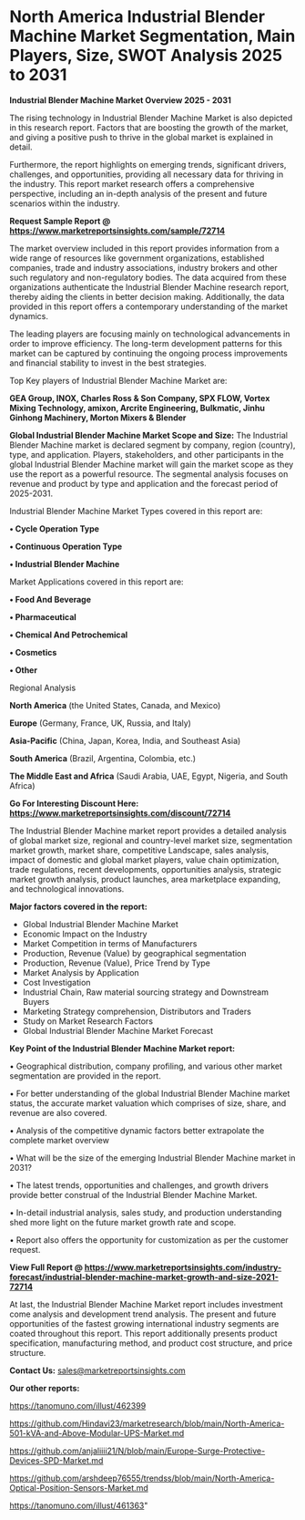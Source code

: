 # North America Industrial Blender Machine Market Segmentation, Main Players, Size, SWOT Analysis 2025 to 2031

<Strong> Industrial Blender Machine Market Overview 2025 - 2031</strong>

The rising technology in Industrial Blender Machine Market is also depicted in this research report. Factors that are boosting the growth of the market, and giving a positive push to thrive in the global market is explained in detail.

Furthermore, the report highlights on emerging trends, significant drivers, challenges, and opportunities, providing all necessary data for thriving in the industry. This report market research offers a comprehensive perspective, including an in-depth analysis of the present and future scenarios within the industry.

<strong>Request Sample Report @ <a href=https://www.marketreportsinsights.com/sample/72714>https://www.marketreportsinsights.com/sample/72714</a></strong>

The market overview included in this report provides information from a wide range of resources like government organizations, established companies, trade and industry associations, industry brokers and other such regulatory and non-regulatory bodies. The data acquired from these organizations authenticate the Industrial Blender Machine research report, thereby aiding the clients in better decision making. Additionally, the data provided in this report offers a contemporary understanding of the market dynamics.

The leading players are focusing mainly on technological advancements in order to improve efficiency. The long-term development patterns for this market can be captured by continuing the ongoing process improvements and financial stability to invest in the best strategies.

Top Key players of Industrial Blender Machine Market are:

<strong>GEA Group, INOX, Charles Ross & Son Company, SPX FLOW, Vortex Mixing Technology, amixon, Arcrite Engineering, Bulkmatic, Jinhu Ginhong Machinery, Morton Mixers & Blender</strong>

<strong><b>Global Industrial Blender Machine Market Scope and Size:</b></strong>
The Industrial Blender Machine market is declared segment by company, region (country), type, and application. Players, stakeholders, and other participants in the global Industrial Blender Machine market will gain the market scope as they use the report as a powerful resource. The segmental analysis focuses on revenue and product by type and application and the forecast period of 2025-2031.

Industrial Blender Machine Market Types covered in this report are:

<strong>• Cycle Operation Type

• Continuous Operation Type

• Industrial Blender Machine</strong>

Market Applications covered in this report are:

<strong>• Food And Beverage

• Pharmaceutical

• Chemical And Petrochemical

• Cosmetics

• Other</strong> 

Regional Analysis

<strong>North America</strong> (the United States, Canada, and Mexico)

<strong>Europe</strong> (Germany, France, UK, Russia, and Italy)

<strong>Asia-Pacific</strong> (China, Japan, Korea, India, and Southeast Asia)

<strong>South America</strong> (Brazil, Argentina, Colombia, etc.)

<strong>The Middle East and Africa</strong> (Saudi Arabia, UAE, Egypt, Nigeria, and South Africa)

<strong>Go For Interesting Discount Here: <a href=https://www.marketreportsinsights.com/discount/72714>https://www.marketreportsinsights.com/discount/72714</a></strong>

The Industrial Blender Machine market report provides a detailed analysis of global market size, regional and country-level market size, segmentation market growth, market share, competitive Landscape, sales analysis, impact of domestic and global market players, value chain optimization, trade regulations, recent developments, opportunities analysis, strategic market growth analysis, product launches, area marketplace expanding, and technological innovations.

<strong><b>Major factors covered in the report:</b></strong>
<ul>
  <li>Global Industrial Blender Machine Market </li>
  <li>Economic Impact on the Industry</li>
  <li>Market Competition in terms of Manufacturers</li>
  <li>Production, Revenue (Value) by geographical segmentation</li>
  <li>Production, Revenue (Value), Price Trend by Type</li>
  <li>Market Analysis by Application</li>
  <li>Cost Investigation</li>
  <li>Industrial Chain, Raw material sourcing strategy and Downstream Buyers</li>
  <li>Marketing Strategy comprehension, Distributors and Traders</li>
  <li>Study on Market Research Factors</li>
  <li>Global Industrial Blender Machine Market Forecast</li>
</ul>

<strong><b>Key Point of the Industrial Blender Machine Market report:</b></strong>

• Geographical distribution, company profiling, and various other market segmentation are provided in the report.

• For better understanding of the global Industrial Blender Machine market status, the accurate market valuation which comprises of size, share, and revenue are also covered.

• Analysis of the competitive dynamic factors better extrapolate the complete market overview

• What will be the size of the emerging Industrial Blender Machine market in 2031?

• The latest trends, opportunities and challenges, and growth drivers provide better construal of the Industrial Blender Machine Market.

• In-detail industrial analysis, sales study, and production understanding shed more light on the future market growth rate and scope.

• Report also offers the opportunity for customization as per the customer request.

<strong><b>View Full Report @ <a href=https://www.marketreportsinsights.com/industry-forecast/industrial-blender-machine-market-growth-and-size-2021-72714>https://www.marketreportsinsights.com/industry-forecast/industrial-blender-machine-market-growth-and-size-2021-72714</a></b></strong>


At last, the Industrial Blender Machine Market report includes investment come analysis and development trend analysis. The present and future opportunities of the fastest growing international industry segments are coated throughout this report. This report additionally presents product specification, manufacturing method, and product cost structure, and price structure.

<strong>Contact Us:</strong>
sales@marketreportsinsights.com

<strong>Our other reports:</strong>

<a href=https://tanomuno.com/illust/462399>https://tanomuno.com/illust/462399</a>

<a href=https://github.com/Hindavi23/marketresearch/blob/main/North-America-501-kVA-and-Above-Modular-UPS-Market.md>https://github.com/Hindavi23/marketresearch/blob/main/North-America-501-kVA-and-Above-Modular-UPS-Market.md</a>

<a href=https://github.com/anjaliiii21/N/blob/main/Europe-Surge-Protective-Devices-SPD-Market.md>https://github.com/anjaliiii21/N/blob/main/Europe-Surge-Protective-Devices-SPD-Market.md</a>

<a href=https://github.com/arshdeep76555/trendss/blob/main/North-America-Optical-Position-Sensors-Market.md>https://github.com/arshdeep76555/trendss/blob/main/North-America-Optical-Position-Sensors-Market.md</a>

<a href=https://tanomuno.com/illust/461363>https://tanomuno.com/illust/461363</a>"

